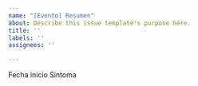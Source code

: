 ```yaml
---
name: "[Evento] Resumen"
about: Describe this issue template's purpose here.
title: ''
labels: ''
assignees: ''

---
```


Fecha inicio
Sintoma
